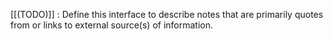 ---
---


[[(TODO)]] : Define this interface to describe notes that are primarily quotes from or links to external source(s) of information.